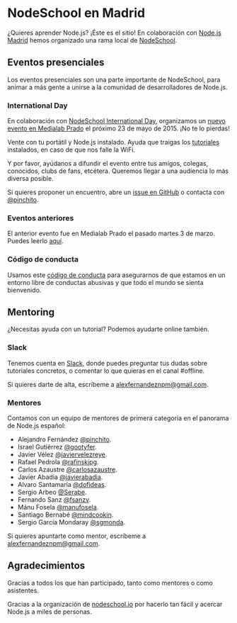 # NodeSchool en Madrid

¿Quieres aprender Node.js? ¡Éste es el sitio!
En colaboración con <a href="http://www.meetup.com/Node-js-Madrid/">Node.js Madrid</a>
hemos organizado una rama local de [NodeSchool](http://nodeschool.io/).

## Eventos presenciales

Los eventos presenciales son una parte importante de NodeSchool,
para animar a más gente a unirse a la comunidad de desarrolladores de Node.js.

### International Day

En colaboración con [NodeSchool International Day](http://nodeschool.io/international-day/),
organizamos un [nuevo evento en Medialab Prado](http://www.meetup.com/Node-js-Madrid/events/222023643/)
el próximo 23 de mayo de 2015. ¡No te lo pierdas!

Vente con tu portátil y Node.js instalado.
Ayuda que traigas los [tutoriales](http://nodeschool.io/#workshoppers)
instalados, en caso de que nos falle la WiFi.

Y por favor, ayúdanos a difundir el evento entre tus amigos, colegas, conocidos,
clubs de fans, etcétera. Queremos llegar a una audiencia lo más diversa posible.

Si quieres proponer un encuentro, abre un [issue en GitHub](https://github.com/nodeschool/madrid/issues)
o contacta con [@pinchito](https://twitter.com/pinchito).

### Eventos anteriores

El anterior evento fue en Medialab Prado el pasado martes 3 de marzo.
Puedes leerlo [aquí](http://www.meetup.com/Node-js-Madrid/events/220356931/).

### Código de conducta

Usamos este [código de conducta](https://github.com/nodeschool/madrid/blob/master/codigodeconducta.md)
para asegurarnos de que estamos en un entorno libre de conductas abusivas
y que todo el mundo se sienta bienvenido.

## Mentoring

¿Necesitas ayuda con un tutorial? Podemos ayudarte online también.

### Slack

Tenemos cuenta en [Slack](https://nodeschoolmadrid.slack.com/),
donde puedes preguntar tus dudas sobre tutoriales concretos,
o comentar lo que quieras en el canal #offline.

Si quieres darte de alta, escríbeme a <alexfernandeznpm@gmail.com>.

### Mentores

Contamos con un equipo de mentores de primera categoría en el panorama de Node.js español:

* Alejandro Fernández [@pinchito](https://twitter.com/pinchito).
* Israel Gutiérrez [@gootyfer](https://twitter.com/gootyfer).
* Javier Vélez [@javiervelezreye](https://twitter.com/javiervelezreye).
* Rafael Pedrola [@rafinskipg](https://twitter.com/rafinskipg).
* Carlos Azaustre [@carlosazaustre](https://twitter.com/carlosazaustre).
* Javier Abadia [@javierabadia](https://twitter.com/javierabadia).
* Alvaro Santamaría [@dofideas](https://twitter.com/dofideas).
* Sergio Arbeo [@Serabe](https://twitter.com/Serabe).
* Fernando Sanz [@fsanzv](https://twitter.com/fsanzv).
* Mánu Fosela [@manufosela](https://twitter.com/manufosela).
* Santiago Bernabé [@mindcookin](https://twitter.com/mindcookin).
* Sergio García Mondaray [@sgmonda](https://twitter.com/sgmonda).

Si quieres apuntarte como mentor, escríbeme a <alexfernandeznpm@gmail.com>.

## Agradecimientos

Gracias a todos los que han participado, tanto como mentores o como asistentes.

Gracias a la organización de [nodeschool.io](http://nodeschool.io/)
por hacerlo tan fácil y acercar Node.js a miles de personas.

